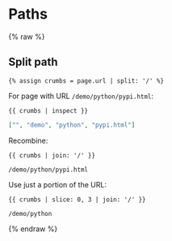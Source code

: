 # Paths

{% raw %}


## Split path

```liquid
{% assign crumbs = page.url | split: '/' %}
```

For page with URL `/demo/python/pypi.html`:

```liquid
{{ crumbs | inspect }}
```

```json
["", "demo", "python", "pypi.html"]
```

Recombine:

```liquid
{{ crumbs | join: '/' }}
```
```
/demo/python/pypi.html
```

Use just a portion of the URL:

```liquid
{{ crumbs | slice: 0, 3 | join: '/' }}
```

```
/demo/python
```

{% endraw %}
